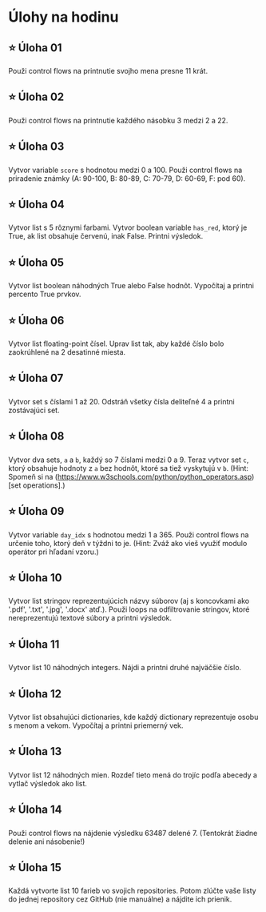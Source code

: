 # Úlohy na hodinu

## ⭐ **Úloha 01**
Použi control flows na printnutie svojho mena presne 11 krát.

## ⭐ **Úloha 02**
Použi control flows na printnutie každého násobku 3 medzi 2 a 22.

## ⭐ **Úloha 03**
Vytvor variable `score` s hodnotou medzi 0 a 100. Použi control flows na priradenie známky (A: 90-100, B: 80-89, C: 70-79, D: 60-69, F: pod 60).

## ⭐ **Úloha 04**
Vytvor list s 5 rôznymi farbami. Vytvor boolean variable `has_red`, ktorý je True, ak list obsahuje červenú, inak False. Printni výsledok.

## ⭐ **Úloha 05**
Vytvor list boolean náhodných True alebo False hodnôt. Vypočítaj a printni percento True prvkov.

## ⭐ **Úloha 06**
Vytvor list floating-point čísel. Uprav list tak, aby každé číslo bolo zaokrúhlené na 2 desatinné miesta.

## ⭐ **Úloha 07**
Vytvor set s číslami 1 až 20. Odstráň všetky čísla deliteľné 4 a printni zostávajúci set.

## ⭐ **Úloha 08**
Vytvor dva sets, `a` a `b`, každý so 7 číslami medzi 0 a 9. Teraz vytvor set `c`, ktorý obsahuje hodnoty z `a` bez hodnôt, ktoré sa tiež vyskytujú v `b`. (Hint: Spomeň si na (https://www.w3schools.com/python/python_operators.asp)[set operations].)

## ⭐ **Úloha 09**
Vytvor variable `day_idx` s hodnotou medzi 1 a 365. Použi control flows na určenie toho, ktorý deň v týždni to je. (Hint: Zváž ako vieš využiť modulo operátor pri hľadaní vzoru.)

## ⭐ **Úloha 10**
Vytvor list stringov reprezentujúcich názvy súborov (aj s koncovkami ako '.pdf', '.txt', '.jpg', '.docx' atď.). Použi loops na odfiltrovanie stringov, ktoré nereprezentujú textové súbory a printni výsledok.

## ⭐ **Úloha 11**
Vytvor list 10 náhodných integers. Nájdi a printni druhé najväčšie číslo.

## ⭐ **Úloha 12**
Vytvor list obsahujúci dictionaries, kde každý dictionary reprezentuje osobu s menom a vekom. Vypočítaj a printni priemerný vek.

## ⭐ **Úloha 13**
Vytvor list 12 náhodných mien. Rozdeľ tieto mená do trojíc podľa abecedy a vytlač výsledok ako list.

## ⭐ **Úloha 14**
Použi control flows na nájdenie výsledku 63487 delené 7. (Tentokrát žiadne delenie ani násobenie!)

## ⭐ **Úloha 15**
Každá vytvorte list 10 farieb vo svojich repositories. Potom zlúčte vaše listy do jednej repository cez GitHub (nie manuálne) a nájdite ich prienik.
